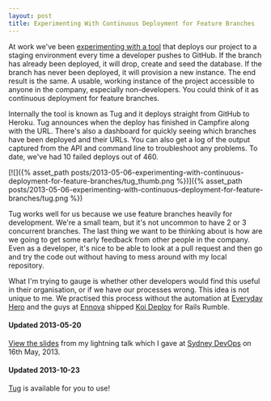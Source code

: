```yaml
---
layout: post
title: Experimenting With Continuous Deployment for Feature Branches
---
```


At work we've been [experimenting with a tool](https://twitter.com/tatejohnson/status/311268504995254273) that deploys our project to a staging environment every time a developer pushes to GitHub. If the branch has already been deployed, it will drop, create and seed the database. If the branch has never been deployed, it will provision a new instance. The end result is the same. A usable, working instance of the project accessible to anyone in the company, especially non-developers. You could think of it as continuous deployment for feature branches.

Internally the tool is known as Tug and it deploys straight from GitHub to Heroku. Tug announces when the deploy has finished in Campfire along with the URL. There's also a dashboard for quickly seeing which branches have been deployed and their URLs. You can also get a log of the output captured from the API and command line to troubleshoot any problems. To date, we've had 10 failed deploys out of 460.

[![]({% asset_path posts/2013-05-06-experimenting-with-continuous-deployment-for-feature-branches/tug_thumb.png %})]({% asset_path posts/2013-05-06-experimenting-with-continuous-deployment-for-feature-branches/tug.png %})

Tug works well for us because we use feature branches heavily for development. We're a small team, but it's not uncommon to have 2 or 3 concurrent branches. The last thing we want to be thinking about is how are we going to get some early feedback from other people in the company. Even as a developer, it's nice to be able to look at a pull request and then go and try the code out without having to mess around with my local repository.

What I'm trying to gauge is whether other developers would find this useful in their organisation, or if we have our processes wrong. This idea is not unique to me. We practised this process without the automation at [Everyday Hero](http://everydayhero.com) and the guys at [Ennova](http://ennova.com.au) shipped [Koi Deploy](https://koideploy.com/) for Rails Rumble.

#### Updated 2013-05-20

[View the slides](https://speakerdeck.com/tatey/experimenting-with-continuous-deployment-for-feature-branches) from my lightning talk which I gave at [Sydney DevOps](http://www.meetup.com/devops-sydney/) on 16th May, 2013.

#### Updated 2013-10-23

[Tug](https://tugapp.com) is available for you to use!
